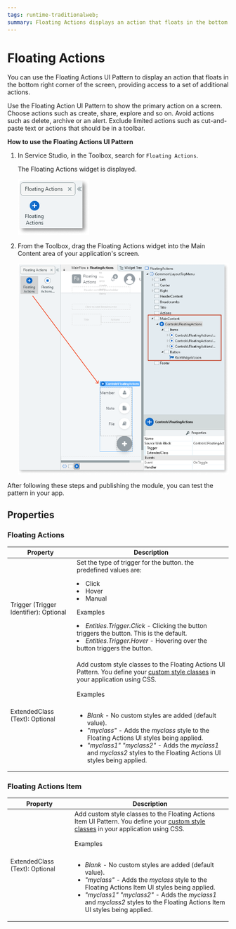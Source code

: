 ```yaml
---
tags: runtime-traditionalweb; 
summary: Floating Actions displays an action that floats in the bottom right corner of the screen.
---
```


# Floating Actions 

You can use the Floating Actions UI Pattern to display an action that floats in the bottom right corner of the screen, providing access to a set of additional actions.

Use the Floating Action UI Pattern to show the primary action on a screen. Choose actions such as create, share, explore and so on. Avoid actions such as delete, archive or an alert. Exclude limited actions such as cut-and-paste text or actions that should be in a toolbar.

**How to use the Floating Actions UI Pattern**

1. In Service Studio, in the Toolbox, search for `Floating Actions`.

    The Floating Actions widget is displayed.

    ![](<images/floatingactions-1-ss.png>)

1. From the Toolbox, drag the Floating Actions widget into the Main Content area of your application's screen.

    ![](<images/floatingactions-3-ss.png>)

After following these steps and publishing the module, you can test the pattern in your app. 


## Properties

### Floating Actions
| **Property** |  **Description** |
|---|---|
| Trigger (Trigger Identifier): Optional  | Set the type of trigger for the button. the predefined values are: <p><li> Click </li> <li>Hover</li><li>Manual</li></p><p>Examples</p><li>_Entities.Trigger.Click_ - Clicking the button triggers the button. This is the default.</li><li>_Entities.Trigger.Hover_ - Hovering over the button triggers the button.</li></p>|
| ExtendedClass (Text): Optional  |  Add custom style classes to the Floating Actions UI Pattern. You define your [custom style classes](../../../../../../develop/ui/look-feel/css.md) in your application using CSS.<br/><br/>Examples<br/><br/> <ul><li>_Blank_ - No custom styles are added (default value).</li><li>_"myclass"_ - Adds the _myclass_ style to the Floating Actions UI styles being applied.</li><li>_"myclass1" "myclass2"_ - Adds the _myclass1_ and _myclass2_ styles to the Floating Actions UI styles being applied.</li></ul> |

### Floating Actions Item

| **Property** |  **Description** |  
|---|---|
| ExtendedClass (Text): Optional  |  Add custom style classes to the Floating Actions Item UI Pattern. You define your [custom style classes](../../../../../../develop/ui/look-feel/css.md) in your application using CSS.<br/><br/>Examples<br/><br/> <ul><li>_Blank_ - No custom styles are added (default value).</li><li>_"myclass"_ - Adds the _myclass_ style to the Floating Actions Item UI styles being applied.</li><li>_"myclass1" "myclass2"_ - Adds the _myclass1_ and _myclass2_ styles to the Floating Actions Item UI styles being applied.</li></ul> 
  
